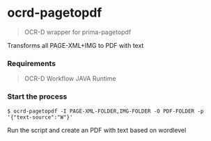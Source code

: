 # ocrd-pagetopdf

> OCR-D wrapper for prima-pagetopdf

Transforms all PAGE-XML+IMG to PDF with text

### Requirements

> OCR-D Workflow
> JAVA Runtime

### Start the process

    $ ocrd-pagetopdf -I PAGE-XML-FOLDER,IMG-FOLDER -O PDF-FOLDER -p '{"text-source":"W"}'

Run the script and create an PDF with text based on wordlevel


